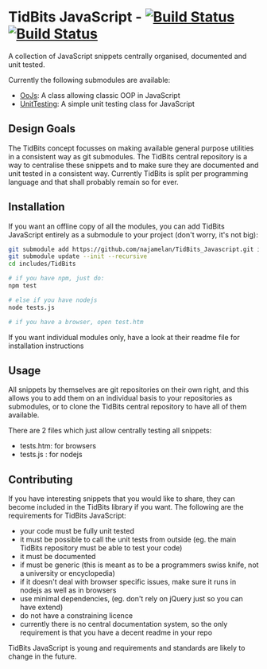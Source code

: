 # TidBits JavaScript - [![Build Status](https://travis-ci.org/najamelan/TidBits_Javascript.png)](https://travis-ci.org/najamelan/TidBits_Javascript)[![Build Status](https://codeship.com/projects/6af87c80-1e68-0134-ca6d-32ce5c504033/status?branch=master)](https://codeship.com/projects/6af87c80-1e68-0134-ca6d-32ce5c504033/status?branch=master)


A collection of JavaScript snippets centrally organised, documented and unit tested.

Currently the following submodules are available:

- [OoJs](https://github.com/najamelan/TidBits_Javascript_OoJs): A class allowing classic OOP in JavaScript
- [UnitTesting](https://github.com/najamelan/TidBits_Javascript_UnitTesting): A simple unit testing class for JavaScript


## Design Goals

The TidBits concept focusses on making available general purpose utilities in a consistent way as git submodules. The TidBits central repository is a way to centralise these snippets and to make sure they are documented and unit tested in a consistent way. Currently TidBits is split per programming language and that shall probably remain so for ever.

## Installation
If you want an offline copy of all the modules, you can add TidBits JavaScript entirely as a submodule to your project (don't worry, it's not big):

```bash
git submodule add https://github.com/najamelan/TidBits_Javascript.git includes/TidBits
git submodule update --init --recursive
cd includes/TidBits

# if you have npm, just do:
npm test

# else if you have nodejs
node tests.js

# if you have a browser, open test.htm
```

If you want individual modules only, have a look at their readme file for installation instructions

## Usage

All snippets by themselves are git repositories on their own right, and this allows you to add them on an individual basis to your repositories as submodules, or to clone the TidBits central repository to have all of them available. 

There are 2 files which just allow centrally testing all snippets:

- tests.htm: for browsers
- tests.js : for nodejs

## Contributing

If you have interesting snippets that you would like to share, they can become included in the TidBits library if you want. The following are the requirements for TidBits JavaScript:

- your code must be fully unit tested
- it must be possible to call the unit tests from outside (eg. the main TidBits repository must be able to test your code)
- it must be documented
- if must be generic (this is meant as to be a programmers swiss knife, not a university or encyclopedia)
- if it doesn't deal with browser specific issues, make sure it runs in nodejs as well as in browsers
- use minimal dependencies, (eg. don't rely on jQuery just so you can have extend)
- do not have a constraining licence
- currently there is no central documentation system, so the only requirement is that you have a decent readme in your repo

TidBits JavaScript is young and requirements and standards are likely to change in the future.
